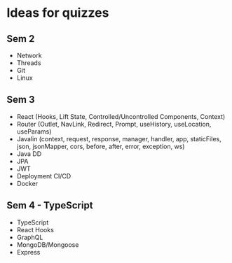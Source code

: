 # Ideas for quizzes
## Sem 2
- Network
- Threads
- Git
- Linux

## Sem 3
- React (Hooks, Lift State, Controlled/Uncontrolled Components, Context)
- Router (Outlet, NavLink, Redirect, Prompt, useHistory, useLocation, useParams)
- Javalin (context, request, response, manager, handler, app, staticFiles, json, jsonMapper, cors, before, after, error, exception, ws)
- Java DD
- JPA
- JWT
- Deployment CI/CD
- Docker

## Sem 4 - TypeScript
- TypeScript
- React Hooks
- GraphQL
- MongoDB/Mongoose
- Express

